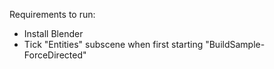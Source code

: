 Requirements to run:
- Install Blender
- Tick "Entities" subscene when first starting "BuildSample-ForceDirected"
